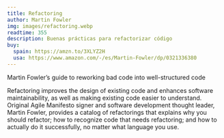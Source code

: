 ```yaml
---
title: Refactoring
author: Martin Fowler
img: images/refactoring.webp
readtime: 355
description: Buenas prácticas para refactorizar código
buy:
  spain: https://amzn.to/3XLYZ2H
  usa: https://www.amazon.com/-/es/Martin-Fowler/dp/0321336380
---
```


Martin Fowler’s guide to reworking bad code into well-structured code

Refactoring improves the design of existing code and enhances software maintainability, as well as making existing code easier to understand. Original Agile Manifesto signer and software development thought leader, Martin Fowler, provides a catalog of refactorings that explains why you should refactor; how to recognize code that needs refactoring; and how to actually do it successfully, no matter what language you use.

